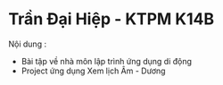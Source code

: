 # Trần Đại Hiệp - KTPM K14B

Nội dung :
* Bài tập về nhà môn lập trình ứng dụng di động
* Project ứng dụng Xem lịch Âm - Dương
